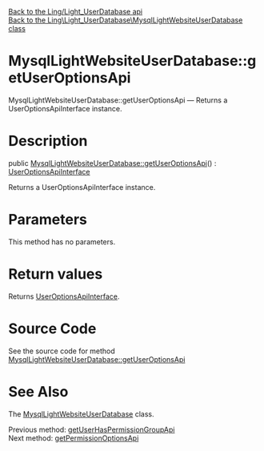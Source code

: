 [Back to the Ling/Light_UserDatabase api](https://github.com/lingtalfi/Light_UserDatabase/blob/master/doc/api/Ling/Light_UserDatabase.md)<br>
[Back to the Ling\Light_UserDatabase\MysqlLightWebsiteUserDatabase class](https://github.com/lingtalfi/Light_UserDatabase/blob/master/doc/api/Ling/Light_UserDatabase/MysqlLightWebsiteUserDatabase.md)


MysqlLightWebsiteUserDatabase::getUserOptionsApi
================



MysqlLightWebsiteUserDatabase::getUserOptionsApi — Returns a UserOptionsApiInterface instance.




Description
================


public [MysqlLightWebsiteUserDatabase::getUserOptionsApi](https://github.com/lingtalfi/Light_UserDatabase/blob/master/doc/api/Ling/Light_UserDatabase/MysqlLightWebsiteUserDatabase/getUserOptionsApi.md)() : [UserOptionsApiInterface](https://github.com/lingtalfi/Light_UserDatabase/blob/master/doc/api/Ling/Light_UserDatabase/Api/UserOptionsApiInterface.md)




Returns a UserOptionsApiInterface instance.




Parameters
================

This method has no parameters.


Return values
================

Returns [UserOptionsApiInterface](https://github.com/lingtalfi/Light_UserDatabase/blob/master/doc/api/Ling/Light_UserDatabase/Api/UserOptionsApiInterface.md).








Source Code
===========
See the source code for method [MysqlLightWebsiteUserDatabase::getUserOptionsApi](https://github.com/lingtalfi/Light_UserDatabase/blob/master/MysqlLightWebsiteUserDatabase.php#L507-L512)


See Also
================

The [MysqlLightWebsiteUserDatabase](https://github.com/lingtalfi/Light_UserDatabase/blob/master/doc/api/Ling/Light_UserDatabase/MysqlLightWebsiteUserDatabase.md) class.

Previous method: [getUserHasPermissionGroupApi](https://github.com/lingtalfi/Light_UserDatabase/blob/master/doc/api/Ling/Light_UserDatabase/MysqlLightWebsiteUserDatabase/getUserHasPermissionGroupApi.md)<br>Next method: [getPermissionOptionsApi](https://github.com/lingtalfi/Light_UserDatabase/blob/master/doc/api/Ling/Light_UserDatabase/MysqlLightWebsiteUserDatabase/getPermissionOptionsApi.md)<br>

